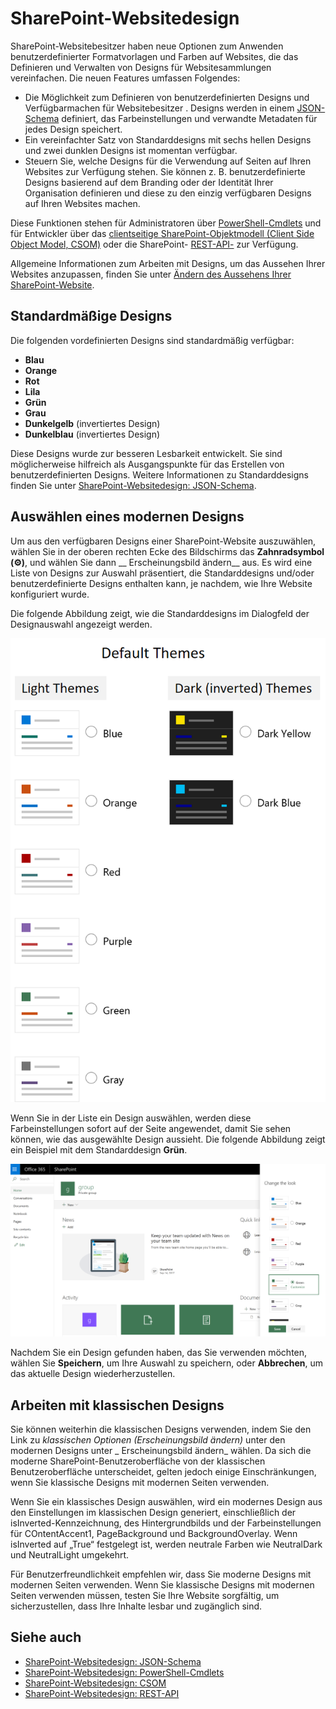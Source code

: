# <a name="sharepoint-site-theming"></a>SharePoint-Websitedesign

SharePoint-Websitebesitzer haben neue Optionen zum Anwenden benutzerdefinierter Formatvorlagen und Farben auf Websites, die das Definieren und Verwalten von Designs für Websitesammlungen vereinfachen. Die neuen Features umfassen Folgendes:

* Die Möglichkeit zum Definieren von benutzerdefinierten Designs und Verfügbarmachen für Websitebesitzer . Designs werden in einem [JSON-Schema](sharepoint-site-theming-json-schema.md) definiert, das Farbeinstellungen und verwandte Metadaten für jedes Design speichert.
* Ein vereinfachter Satz von Standarddesigns mit sechs hellen Designs und zwei dunklen Designs ist momentan verfügbar.
* Steuern Sie, welche Designs für die Verwendung auf Seiten auf Ihren Websites zur Verfügung stehen. Sie können z. B. benutzerdefinierte Designs basierend auf dem Branding oder der Identität Ihrer Organisation definieren und diese zu den einzig verfügbaren Designs auf Ihren Websites machen.

Diese Funktionen stehen für Administratoren über [PowerShell-Cmdlets](sharepoint-site-theming-powershell.md) und für Entwickler über das [clientseitige SharePoint-Objektmodell (Client Side Object Model, CSOM)](sharepoint-site-theming-csom.md) oder die SharePoint- [REST-API-](sharepoint-site-theming-rest-api.md) zur Verfügung.

Allgemeine Informationen zum Arbeiten mit Designs, um das Aussehen Ihrer Websites anzupassen, finden Sie unter [Ändern des Aussehens Ihrer SharePoint-Website](https://support.office.com/en-us/article/Change-the-look-of-your-SharePoint-site-06bbadc3-6b04-4a60-9d14-894f6a170818).

## <a name="default-themes"></a>Standardmäßige Designs

Die folgenden vordefinierten Designs sind standardmäßig verfügbar:

* __Blau__
* __Orange__
* __Rot__
* __Lila__
* __Grün__
* __Grau__
* __Dunkelgelb__ (invertiertes Design)
* __Dunkelblau__ (invertiertes Design)

Diese Designs wurde zur besseren Lesbarkeit entwickelt. Sie sind möglicherweise hilfreich als Ausgangspunkte für das Erstellen von benutzerdefinierten Designs. Weitere Informationen zu Standarddesigns finden Sie unter [SharePoint-Websitedesign: JSON-Schema](sharepoint-site-theming-json-schema.md).

## <a name="selecting-a-modern-theme"></a>Auswählen eines modernen Designs

<!-- Verify that it's okay to use the concept of "modern" themes/pages here? -->

Um aus den verfügbaren Designs einer SharePoint-Website auszuwählen, wählen Sie in der oberen rechten Ecke des Bildschirms das __Zahnradsymbol (⚙️)__, und wählen Sie dann __ Erscheinungsbild ändern__ aus. Es wird eine Liste von Designs zur Auswahl präsentiert, die Standarddesigns und/oder benutzerdefinierte Designs enthalten kann, je nachdem, wie Ihre Website konfiguriert wurde.

Die folgende Abbildung zeigt, wie die Standarddesigns im Dialogfeld der Designauswahl angezeigt werden.

![Abbildung mit einer Liste von standardmäßigen und dunklen (invertierten) Designs](../../images/theme-defaults.png)

Wenn Sie in der Liste ein Design auswählen, werden diese Farbeinstellungen sofort auf der Seite angewendet, damit Sie sehen können, wie das ausgewählte Design aussieht. Die folgende Abbildung zeigt ein Beispiel mit dem Standarddesign __Grün__.

![Abbildung einer SharePoint-Website mit einem grünen Design](../../images/theme-greenselected.png)

Nachdem Sie ein Design gefunden haben, das Sie verwenden möchten, wählen Sie **Speichern**, um Ihre Auswahl zu speichern, oder **Abbrechen**, um das aktuelle Design wiederherzustellen.

## <a name="working-with-classic-themes"></a>Arbeiten mit klassischen Designs

Sie können weiterhin die klassischen Designs verwenden, indem Sie den Link zu _klassischen Optionen (Erscheinungsbild ändern)_ unter den modernen Designs unter _ Erscheinungsbild ändern_ wählen. Da sich die moderne SharePoint-Benutzeroberfläche von der klassischen Benutzeroberfläche unterscheidet, gelten jedoch einige Einschränkungen, wenn Sie klassische Designs mit modernen Seiten verwenden.

Wenn Sie ein klassisches Design auswählen, wird ein modernes Design aus den Einstellungen im klassischen Design generiert, einschließlich der isInverted-Kennzeichnung, des Hintergrundbilds und der Farbeinstellungen für COntentAccent1, PageBackground und BackgroundOverlay. Wenn isInverted auf „True“ festgelegt ist, werden neutrale Farben wie NeutralDark und NeutralLight umgekehrt.

Für Benutzerfreundlichkeit empfehlen wir, dass Sie moderne Designs mit modernen Seiten verwenden. Wenn Sie klassische Designs mit modernen Seiten verwenden müssen, testen Sie Ihre Website sorgfältig, um sicherzustellen, dass Ihre Inhalte lesbar und zugänglich sind.

## <a name="see-also"></a>Siehe auch

* [SharePoint-Websitedesign: JSON-Schema](sharepoint-site-theming-json-schema.md)
* [SharePoint-Websitedesign: PowerShell-Cmdlets](sharepoint-site-theming-powershell.md)
* [SharePoint-Websitedesign: CSOM](sharepoint-site-theming-csom.md)
* [SharePoint-Websitedesign: REST-API](sharepoint-site-theming-rest-api.md)
